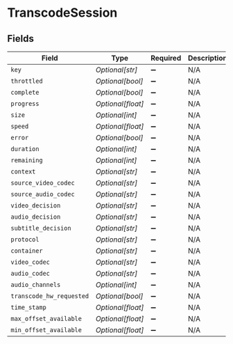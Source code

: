 # TranscodeSession


## Fields

| Field                    | Type                     | Required                 | Description              | Example                  |
| ------------------------ | ------------------------ | ------------------------ | ------------------------ | ------------------------ |
| `key`                    | *Optional[str]*          | :heavy_minus_sign:       | N/A                      | vv3i2q2lax92qlzul1hbd4bx |
| `throttled`              | *Optional[bool]*         | :heavy_minus_sign:       | N/A                      | false                    |
| `complete`               | *Optional[bool]*         | :heavy_minus_sign:       | N/A                      | false                    |
| `progress`               | *Optional[float]*        | :heavy_minus_sign:       | N/A                      | 1.7999999523162842       |
| `size`                   | *Optional[int]*          | :heavy_minus_sign:       | N/A                      | -22                      |
| `speed`                  | *Optional[float]*        | :heavy_minus_sign:       | N/A                      | 25.100000381469727       |
| `error`                  | *Optional[bool]*         | :heavy_minus_sign:       | N/A                      | false                    |
| `duration`               | *Optional[int]*          | :heavy_minus_sign:       | N/A                      | 1445695                  |
| `remaining`              | *Optional[int]*          | :heavy_minus_sign:       | N/A                      | 53                       |
| `context`                | *Optional[str]*          | :heavy_minus_sign:       | N/A                      | streaming                |
| `source_video_codec`     | *Optional[str]*          | :heavy_minus_sign:       | N/A                      | h264                     |
| `source_audio_codec`     | *Optional[str]*          | :heavy_minus_sign:       | N/A                      | aac                      |
| `video_decision`         | *Optional[str]*          | :heavy_minus_sign:       | N/A                      | transcode                |
| `audio_decision`         | *Optional[str]*          | :heavy_minus_sign:       | N/A                      | transcode                |
| `subtitle_decision`      | *Optional[str]*          | :heavy_minus_sign:       | N/A                      | burn                     |
| `protocol`               | *Optional[str]*          | :heavy_minus_sign:       | N/A                      | http                     |
| `container`              | *Optional[str]*          | :heavy_minus_sign:       | N/A                      | mkv                      |
| `video_codec`            | *Optional[str]*          | :heavy_minus_sign:       | N/A                      | h264                     |
| `audio_codec`            | *Optional[str]*          | :heavy_minus_sign:       | N/A                      | opus                     |
| `audio_channels`         | *Optional[int]*          | :heavy_minus_sign:       | N/A                      | 1                        |
| `transcode_hw_requested` | *Optional[bool]*         | :heavy_minus_sign:       | N/A                      | true                     |
| `time_stamp`             | *Optional[float]*        | :heavy_minus_sign:       | N/A                      | 1.7058958054919229e+09   |
| `max_offset_available`   | *Optional[float]*        | :heavy_minus_sign:       | N/A                      | 29.53                    |
| `min_offset_available`   | *Optional[float]*        | :heavy_minus_sign:       | N/A                      | 3.003000020980835        |
